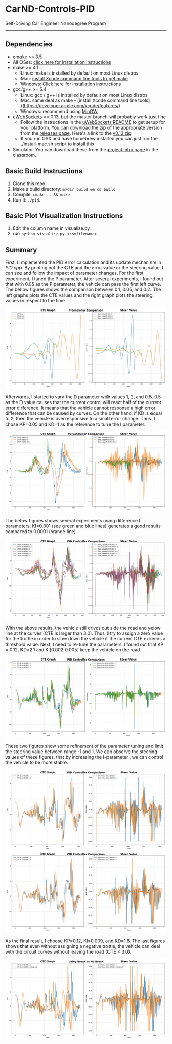 # CarND-Controls-PID
Self-Driving Car Engineer Nanodegree Program

---

## Dependencies
* cmake >= 3.5
 * All OSes: [click here for installation instructions](https://cmake.org/install/)
* make >= 4.1
  * Linux: make is installed by default on most Linux distros
  * Mac: [install Xcode command line tools to get make](https://developer.apple.com/xcode/features/)
  * Windows: [Click here for installation instructions](http://gnuwin32.sourceforge.net/packages/make.htm)
* gcc/g++ >= 5.4
  * Linux: gcc / g++ is installed by default on most Linux distros
  * Mac: same deal as make - [install Xcode command line tools]((https://developer.apple.com/xcode/features/)
  * Windows: recommend using [MinGW](http://www.mingw.org/)
* [uWebSockets](https://github.com/uWebSockets/uWebSockets) == 0.13, but the master branch will probably work just fine
  * Follow the instructions in the [uWebSockets README](https://github.com/uWebSockets/uWebSockets/blob/master/README.md) to get setup for your platform. You can download the zip of the appropriate version from the [releases page](https://github.com/uWebSockets/uWebSockets/releases). Here's a link to the [v0.13 zip](https://github.com/uWebSockets/uWebSockets/archive/v0.13.0.zip).
  * If you run OSX and have homebrew installed you can just run the ./install-mac.sh script to install this
* Simulator. You can download these from the [project intro page](https://github.com/udacity/CarND-PID-Control-Project/releases) in the classroom.

## Basic Build Instructions
1. Clone this repo.
2. Make a build directory: `mkdir build && cd build`
3. Compile: `cmake .. && make`
4. Run it: `./pid`. 

## Basic Plot Visualization Instructions
1. Edit the column name in visualize.py
2. run `python visualize.py <csvfilename>`

## Summary

First, I implemented the PID error calculation and its update mechanism in *PID.cpp*. By printing out the CTE and the error value or the steering value, I can see and follow the impact of parameter changes. For the first experiment, I tuned the P parameter. After several experiments, I found out that with 0.05 as the P parameter, the vehicle can pass the first left curve. The bellow figures shows the comparison between 0.1, 0.05, and 0.2. The left graphs plots the CTE values and the right graph plots the steering values in respect to the time.

![image1]

Afterwards, I started to vary the D parameter with values 1, 2, and 0.5. 0.5 as the D value causes that the current control will react half of the current error difference. It means that the vehicle cannot response a high error difference that can be caused by curves. On the other hand, if KD is equal to 2, then the vehicle is overresponsive to a small error change. Thus, I chose KP=0.05 and KD=1 as the reference to tune the I parameter.

![image2]

The below figures shows several experiments using difference I parameters. KI=0.001 (see green and blue lines) generates a good results compared to 0.0001 (orange line).

![image3]

With the above results, the vehicle still drives out side the road and yelow line at the curves (CTE is larger than 3.0). Thus, I try to assign a zero value for the trottle in order to slow down the vehicle if the current CTE exceeds a threshold value. Next, I need to re-tune the parameters. I found out that KP = 0.12, KD=2.1 and KI[0.002:0.005] keep the vehicle on the road. 

![image4]

These two figures show some refinement of the parameter tuning and limit the steering value between range -1 and 1. We can observe the steering values of these figures, that by increasing the I-parameter , we can control the vehicle to be more stable.

![image5]
![image6]

As the final result, I choose KP=0.12, KI=0.009, and KD=1.8. The last figures shows that even without assigning a negative trottle, the vehicle can deal with the circuit curves without leaving the road (CTE < 3.0).

![image7]


[//]: # (Image References)

[image1]: ./results/P_experiments.png "Tuning P parameter"
[image2]: ./results/PD_experiments.png "Tuning Pand D parameter"
[image3]: ./results/PID_experiments.png "Tuning P, D ,and I parameter"
[image4]: ./results/PID_experiments_diffI.png "Tuning I parameter"
[image5]: ./results/Finalexperiments.png "Applying maximum range [-1,1]"
[image6]: ./results/Finalexperiments2.png "Tuning P parameter"
[image7]: ./results/NoBreakexperiments.png "Tuning P parameter"





